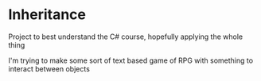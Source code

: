 # Inheritance

Project to best understand the C# course, hopefully applying the whole thing 

I'm trying to make some sort of text based game of RPG with something to interact between objects
